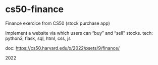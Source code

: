 # cs50-finance
Finance exercice from CS50 (stock purchase app)

Implement a website via which users can “buy” and “sell” stocks.
tech: python3, flask, sql, html, css, js

doc: https://cs50.harvard.edu/x/2022/psets/9/finance/

2022